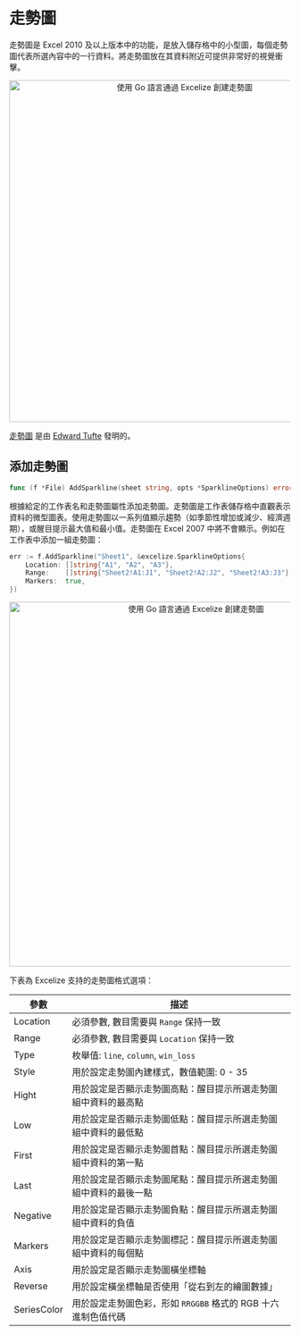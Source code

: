 # 走勢圖

走勢圖是 Excel 2010 及以上版本中的功能，是放入儲存格中的小型圖，每個走勢圖代表所選內容中的一行資料。將走勢圖放在其資料附近可提供非常好的視覺衝擊。

<p align="center"><img width="612" src="./images/sparkline_01.png" alt="使用 Go 語言通過 Excelize 創建走勢圖"></p>

[走勢圖](https://en.wikipedia.org/wiki/Sparklines) 是由 [Edward Tufte](https://en.wikipedia.org/wiki/Edward_Tufte) 發明的。

## 添加走勢圖

```go
func (f *File) AddSparkline(sheet string, opts *SparklineOptions) error
```

根據給定的工作表名和走勢圖屬性添加走勢圖。走勢圖是工作表儲存格中直觀表示資料的微型圖表。使用走勢圖以一系列值顯示趨勢（如季節性增加或減少、經濟週期），或醒目提示最大值和最小值。走勢圖在 Excel 2007 中將不會顯示。例如在工作表中添加一組走勢圖：

```go
err := f.AddSparkline("Sheet1", &excelize.SparklineOptions{
    Location: []string{"A1", "A2", "A3"},
    Range:    []string{"Sheet2!A1:J1", "Sheet2!A2:J2", "Sheet2!A3:J3"},
    Markers:  true,
})
```

<p align="center"><img width="653" src="./images/sparkline_02.png" alt="使用 Go 語言通過 Excelize 創建走勢圖"></p>

下表為 Excelize 支持的走勢圖格式選項：

參數 | 描述
---|---
Location    | 必須參數, 數目需要與 `Range` 保持一致
Range       | 必須參數, 數目需要與 `Location` 保持一致
Type        | 枚舉值: `line`, `column`, `win_loss`
Style       | 用於設定走勢圖內建樣式，數值範圍: 0 - 35
Hight       | 用於設定是否顯示走勢圖高點：醒目提示所選走勢圖組中資料的最高點
Low         | 用於設定是否顯示走勢圖低點：醒目提示所選走勢圖組中資料的最低點
First       | 用於設定是否顯示走勢圖首點：醒目提示所選走勢圖組中資料的第一點
Last        | 用於設定是否顯示走勢圖尾點：醒目提示所選走勢圖組中資料的最後一點
Negative    | 用於設定是否顯示走勢圖負點：醒目提示所選走勢圖組中資料的負值
Markers     | 用於設定是否顯示走勢圖標記：醒目提示所選走勢圖組中資料的每個點
Axis        | 用於設定是否顯示走勢圖橫坐標軸
Reverse     | 用於設定橫坐標軸是否使用「從右到左的繪圖數據」
SeriesColor | 用於設定走勢圖色彩，形如 `RRGGBB` 格式的 RGB 十六進制色值代碼
